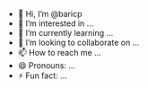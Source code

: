 - 👋 Hi, I’m @baricp
- 👀 I’m interested in ...
- 🌱 I’m currently learning ...
- 💞️ I’m looking to collaborate on ...
- 📫 How to reach me ...
- 😄 Pronouns: ...
- ⚡ Fun fact: ...

<!---
baricp/baricp is a ✨ special ✨ repository because its `README.md` (this file) appears on your GitHub profile.
You can click the Preview link to take a look at your changes.
--->
